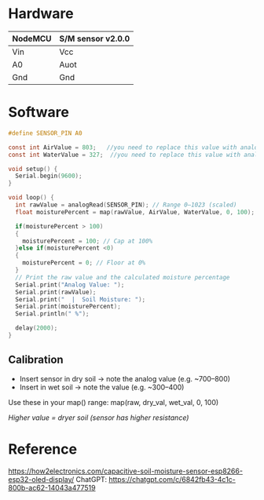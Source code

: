 # Hardware

 |__NodeMCU__|__S/M sensor v2.0.0__|
 |-----------|----------|
 |    Vin    |    Vcc   | --> It needs 3.3V or 5V
 |    A0     |    Auot   |
 |    Gnd    |    Gnd   |
 
# Software
```c
#define SENSOR_PIN A0

const int AirValue = 803;   //you need to replace this value with analog value when the sensor is in air
const int WaterValue = 327;  //you need to replace this value with analog value when the sensor is in water

void setup() {
  Serial.begin(9600);
}

void loop() {
  int rawValue = analogRead(SENSOR_PIN); // Range 0–1023 (scaled)
  float moisturePercent = map(rawValue, AirValue, WaterValue, 0, 100);

  if(moisturePercent > 100)
  {
    moisturePercent = 100; // Cap at 100%
  }else if(moisturePercent <0)
  {
    moisturePercent = 0; // Floor at 0%
  }
  // Print the raw value and the calculated moisture percentage
  Serial.print("Analog Value: ");
  Serial.print(rawValue);
  Serial.print("  |  Soil Moisture: ");
  Serial.print(moisturePercent);
  Serial.println(" %");

  delay(2000);
}

```

## Calibration
- Insert sensor in dry soil → note the analog value (e.g. ~700–800)
- Insert in wet soil → note the value (e.g. ~300–400)

Use these in your map() range: map(raw, dry_val, wet_val, 0, 100)

_Higher value = dryer soil (sensor has higher resistance)_


# Reference
https://how2electronics.com/capacitive-soil-moisture-sensor-esp8266-esp32-oled-display/
ChatGPT: https://chatgpt.com/c/6842fb43-4c1c-800b-ac62-14043a477519